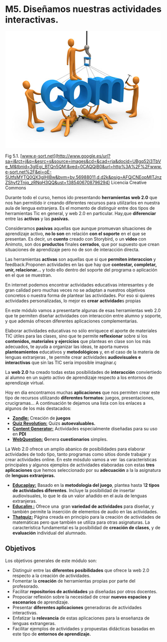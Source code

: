 # M5. Diseñamos nuestras actividades interactivas.


![](img/disenando_actividades.jpg)


Fig 5.1. [www.e-sort.net](http://www.google.es/url?sa=i&rct=j&q=&esrc=s&source=images&cd=&cad=rja&docid=UBgq52i3TbVe_M&tbnid=3glEgi_BTQn5QM:&ved=0CAQQjB0&url=http%3A%2F%2Fwww.e-sort.net%2F&ei=oE-SUtfsMYTQ0QX3gIHIBw&bvm=bv.56988011,d.d2k&psig=AFQjCNEopMlTJnzZShyf2Tnjq_zRNqH3QQ&ust=1385406708796294) Licencia Creative Commons

Durante todo el curso, hemos ido presentando **herramientas web 2.0** que nos han permitido ir creando diferentes recursos para utiilzarlos en nuestra aula de lengua extranjera. Es el momento de distinguir entre dos tipos de herramientas Tic en general, y web 2.0 en particular. Hay,que **diferenciar** entre las **activas** y las **pasivas.**

Consideramos **pasivas** aquellas que aunque promuevan situaciones de aprendizaje activo, **no lo son** en relación **con el soporte** en el que se presentan. Es decir, un **cuento** creado con Storybird, o un **video** con Animoto, son dos **productos** finales **cerrados**, que por supuesto que crean situaciones de aprendizaje pero no de son de interacción directa.

Las herramientas **activas** son aquellas que si que **permiten interaccion** y feedback.Proponen actividades en las que hay que **contestar, completar, unir, relacionar...** y todo ello dentro del soporte del programa o aplicación en el que se muestran.

En internet podemos encontrar actividades educativas interesantes y de gran calidad pero muchas veces no se adaptan a nuestros objetivos concretos o nuestra forma de plantear las actividades. Por eso si quieres actividades personalizadas, lo mejor es **crear** **actividade**s propias

En este módulo vamos a presentarte algunas de esas herramientas web 2.0 que te permiten diseñar actividades con interacción entre alumno y soporte, y que además ofrecen diferentes aplicaciones complementarias.

Elaborar actividades educativas no sólo enriquece el aporte de materiales TIC útiles para las clases, sino que te permite **reflexionar** sobre si los **contenidos, materiales y ejercicios** que planteas en clase son los más adecuados, te ayuda a organizar las ideas, te aporta nuevos **planteamientos** educativos y **metodológicos** y, en el caso de la materia de lenguas extranjeras , te permite crear actividades **audiovisuales e interactivas** que sin las TIC sería imposible imaginar.ç

La **web 2.0** ha creado todas estas posibilidades de **interacción** conviertiedo al alumno en un sujeto activo de aprendizaje respecto a los entornos de aprendizaje virtual.

Hoy en dia encontramos muchas **aplicaciones** que nos permiten crear este tipo de recursos utilizando **diferentes formatos**: juegos, presentaciones, crucigramas... A continuación te dejamos una lista con los enlaces a algunos de los más destacados:

*   **[Zondle:](https://www.zondle.com/publicPages/welcome.aspx)** Creación de **juegos**
*   [**Quiz Revolution:**](http://www.quizrevolution.com/) Quizs **autoevaluables.**
*   **[Content Generator:](http://contentgenerator.net/ "Content Generator")** Actividades especialmente diseñadas para su uso en **PDI**
*   **[WebQuestion:](http://www.aula21.net/webquestions/ "WebQuestions 2.0")** **G**enera **cuestionarios** simples.

La Web 2.0 ofrece un amplio abanico de posibilidades para elaborar actividades de todo tipo, tanto programas como sitios donde trabajar y crear actividades online. En este mósdulo vamos a ver  las características principales y algunos ejemplos de actividades elaboradas con estas **tres aplicaciones** que hemos seleccionado por su **adecuación** a la la asignatura de **lenguas extranjeras.**

*   **[Educaplay:](http://www.educaplay.com/ "Educaplay")** Basado en la **metodologia del juego**, plantea hasta 1**2 tipos de actividades diferentes**. Incluye la posibilidad de insertar audiovisuales, lo que le da un valor añadido en el aula de lenguas extranjeras.
*   **[Educalim :](http://www.educalim.com/cinicio.htm)** Ofrece una  gran **variedad de actividades** para diseñar, y también permite la inserción de elementos de audio en las actividades.
*   [**Thatquiz:**](http://www.thatquiz.org/es/) Página creada en principio para la creación de actividades de matemáticas pero que también se utiliza para otras asignaturas. La característica fundamental es la posibilidad de **creación de clases**, y de **evaluación** individual del alumnado.

## Objetivos

Los objetivos generales de este módulo son:

*   Distinguir entre las **diferentes posibilidades** que ofrece la web 2.0 respecto a la creación de actividades.
*   Fomentar la **creación** de herramientas propias por parte del profesorado.
*   Facilitar **repositorios de actividades** ya diseñadas por otros docentes.
*   Propociar reflexión sobre la necesidad de crear **nuevos espacios y escenarios** de aprendizaje.
*   Presentar **diferentes aplicaciones** generadoras de actividades interactivas.
*   Enfatizar la **relevancia** de estas aplicaciones para la enseñanza de lenguas extrangeras.
*   Facilitar ejemplos de actividades y propuestas didácticas basadas en este tipo de **entornos de aprendizaje.**


